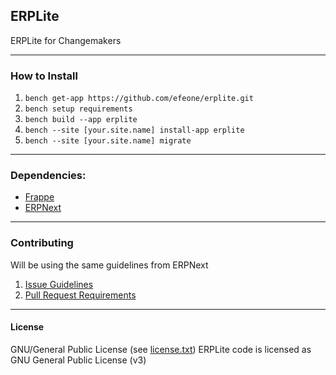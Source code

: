 ## ERPLite

ERPLite for Changemakers

---

### How to Install

1. `bench get-app https://github.com/efeone/erplite.git`
2. `bench setup requirements`
3. `bench build --app erplite`
4. `bench --site [your.site.name] install-app erplite`
5. `bench --site [your.site.name] migrate`

---

### Dependencies:

- [Frappe](https://github.com/frappe/frappe)
- [ERPNext](https://github.com/frappe/erpnext)

---

### Contributing

Will be using the same guidelines from ERPNext

1. [Issue Guidelines](https://github.com/frappe/erpnext/wiki/Issue-Guidelines)
2. [Pull Request Requirements](https://github.com/frappe/erpnext/wiki/Contribution-Guidelines)

---

#### License

GNU/General Public License (see [license.txt](https://github.com/efeone/erplite/blob/master/license.txt))
ERPLite code is licensed as GNU General Public License (v3)
